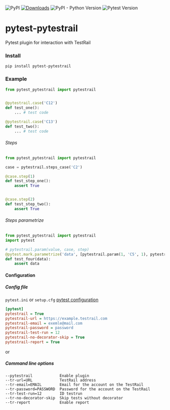 ![PyPI](https://img.shields.io/pypi/v/pytest-pytestrail?color=yellow&label=version)
[![Downloads](https://pepy.tech/badge/pytest-pytestrail)](https://pepy.tech/project/pytest-pytestrail)
![PyPI - Python Version](https://img.shields.io/pypi/pyversions/pytest-pytestrail.svg)
![Pytest Version](https://img.shields.io/badge/pytest-%3E%3D3.8-blue.svg)

# pytest-pytestrail

Pytest plugin for interaction with TestRail


### Install

```shell
pip install pytest-pytestrail
```

### Example

```python
from pytest_pytestrail import pytestrail


@pytestrail.case('C12')
def test_one():
    ... # test code

@pytestrail.case('C13')
def test_two():
    ... # test code
```

###### Steps
```python
from pytest_pytestrail import pytestrail

case = pytestrail.steps_case('C2')

@case.step(1)
def test_step_one():
    assert True


@case.step(2)
def test_step_two():
    assert True
```

###### Steps parametrize
```python
from pytest_pytestrail import pytestrail
import pytest

# pytestrail.param(value, case, step)
@pytest.mark.parametrize('data', [pytestrail.param(1, 'C5', 1), pytestrail.param(2, 'C5', 2)])
def test_four(data):
    assert data
```

#### Configuration

##### Config file

`pytest.ini` or `setup.cfg` [pytest configuration](https://docs.pytest.org/en/latest/customize.html)

```ini
[pytest]
pytestrail = True  
pytestrail-url = https://example.testrail.com
pytestrail-email = exemle@mail.com
pytestrail-password = password
pytestrail-test-run = 12
pytestrail-no-decorator-skip = True
pytestrail-report = True
```

or

##### Command line options

```shell
--pytestrail            Enable plugin
--tr-url=URL            TestRail address
--tr-email=EMAIL        Email for the account on the TestRail
--tr-password=PASSWORD  Password for the account on the TestRail
--tr-test-run=12        ID testrun
--tr-no-decorator-skip  Skip tests without decorator
--tr-report             Enable report
```
